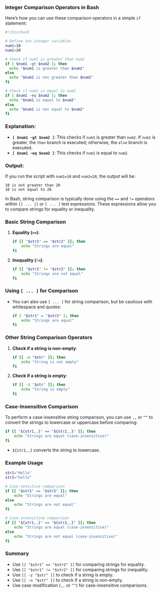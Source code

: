 
### Integer Comparison Operators in Bash

Here’s how you can use these comparison operators in a simple `if` statement:

```bash
#!/bin/bash

# Define two integer variables
num1=10
num2=20

# Check if num1 is greater than num2
if [ $num1 -gt $num2 ]; then
  echo "$num1 is greater than $num2"
else
  echo "$num1 is not greater than $num2"
fi

# Check if num1 is equal to num2
if [ $num1 -eq $num2 ]; then
  echo "$num1 is equal to $num2"
else
  echo "$num1 is not equal to $num2"
fi
```

### Explanation:

- **`[ $num1 -gt $num2 ]`**: This checks if `num1` is greater than `num2`. If `num1` is greater, the `then` branch is executed; otherwise, the `else` branch is executed.
- **`[ $num1 -eq $num2 ]`**: This checks if `num1` is equal to `num2`.

### Output:

If you run the script with `num1=10` and `num2=20`, the output will be:

```
10 is not greater than 20
10 is not equal to 20
```


In Bash, string comparison is typically done using the `==` and `!=` operators within `[[ ... ]]` or `[ ... ]` test expressions. These expressions allow you to compare strings for equality or inequality.

### **Basic String Comparison**

1. **Equality (`==`)**:
   ```bash
   if [[ "$str1" == "$str2" ]]; then
       echo "Strings are equal"
   fi
   ```

2. **Inequality (`!=`)**:
   ```bash
   if [[ "$str1" != "$str2" ]]; then
       echo "Strings are not equal"
   fi
   ```

### **Using `[ ... ]` for Comparison**

- You can also use `[ ... ]` for string comparison, but be cautious with whitespace and quotes:
  ```bash
  if [ "$str1" = "$str2" ]; then
      echo "Strings are equal"
  fi
  ```

### **Other String Comparison Operators**

1. **Check if a string is non-empty**:
   ```bash
   if [[ -n "$str" ]]; then
       echo "String is not empty"
   fi
   ```

2. **Check if a string is empty**:
   ```bash
   if [[ -z "$str" ]]; then
       echo "String is empty"
   fi
   ```

### **Case-Insensitive Comparison**
To perform a case-insensitive string comparison, you can use `,,` or `^^` to convert the strings to lowercase or uppercase before comparing:

```bash
if [[ "${str1,,}" == "${str2,,}" ]]; then
    echo "Strings are equal (case-insensitive)"
fi
```
- `${str1,,}` converts the string to lowercase.

### **Example Usage**

```bash
str1="Hello"
str2="hello"

# Case-sensitive comparison
if [[ "$str1" == "$str2" ]]; then
    echo "Strings are equal"
else
    echo "Strings are not equal"
fi

# Case-insensitive comparison
if [[ "${str1,,}" == "${str2,,}" ]]; then
    echo "Strings are equal (case-insensitive)"
else
    echo "Strings are not equal (case-insensitive)"
fi
```

### **Summary**
- Use `[[ "$str1" == "$str2" ]]` for comparing strings for equality.
- Use `[[ "$str1" != "$str2" ]]` for comparing strings for inequality.
- Use `[[ -z "$str" ]]` to check if a string is empty.
- Use `[[ -n "$str" ]]` to check if a string is non-empty.
- Use case modification (`,,` or `^^`) for case-insensitive comparisons.
